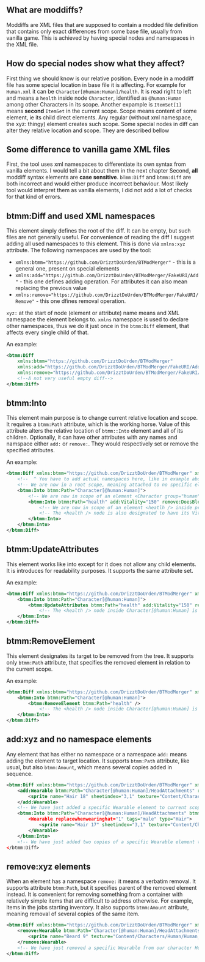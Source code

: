 ## What are moddiffs?

Moddiffs are XML files that are supposed to contain a modded file definition that contains only exact differences from some base file, usually from vanilla game. This is achieved by having special nodes and namespaces in the XML file.

## How do special nodes show what they affect?

First thing we should know is our relative position. Every node in a moddiff file has some special location in base file it is affecting. For example for `Human.xml` it can be `Character[@human:Human]/health`. It is read right to left and means a `health` inside node `Character`, identified as `@human:Human` among other Characters in its scope. Another expample is `ItemSet[1]` means **second** `ItemSet` in the current scope. Scope means content of some element, ie its child direct elements. Any regular (without xml namespace, the xyz: thingy) element creates such scope. Some special nodes in diff can alter they relative location and scope. They are described bellow

## Some difference to vanilla game XML files

First, the tool uses xml namespaces to differentiate its own syntax from vanilla elements. I would tell a bit about them in the next chapter
Second, **all** moddiff syntax elements are **case sensitive**. `bTmm:Diff` and `btmm:diff` are both incorrect and would either produce incorrect behaviour. Most likely tool would interpret them as vanilla elements, I did not add a lot of checks for that kind of errors.

## btmm:Diff and used XML namespaces

This element simply defines the root of the diff. It can be empty, but such files are not generally useful. For convenience of reading the diff I suggest adding all used namespaces to this element. This is done via `xmlns:xyz` attribute. The following namespaces are used by the tool:
* `xmlns:btmm="https://github.com/DrizztDoUrden/BTModMerger"` - this is a general one, present on special elements
* `xmlns:add="https://github.com/DrizztDoUrden/BTModMerger/FakeURI/Add"` - this one defines adding operation. For attributes it can also mean replacing the previous value
* `xmlns:remove="https://github.com/DrizztDoUrden/BTModMerger/FakeURI/Remove"` - this one dfines removal operation.

`xyz:` at the start of node (element or attribute) name means and XML namespace the element belongs to. `xmlns` namespace is used to declare other namespaces, thus we do it just once in the `btmm:Diff` element, that affects every single child of that.

An example:

```xml
<btmm:Diff
	xmlns:btmm="https://github.com/DrizztDoUrden/BTModMerger"
	xmlns:add="https://github.com/DrizztDoUrden/BTModMerger/FakeURI/Add"
	xmlns:remove="https://github.com/DrizztDoUrden/BTModMerger/FakeURI/Remove">
	<!--A not very useful empty diff-->
</btmm:Diff>
```

## btmm:Into

This element main purpose is to change current relative location and scope. It requires a `btmm:Path` attribute, which is the working horse. Value of this attribute alters the relative location of `btmm::Into` element and all of its children. Optionally, it can have other attributes with any names and namspace either `add:` or `remove:`. They would respectively set or remove the specified atributes.

An example:

```xml
<btmm:Diff xmlns:btmm="https://github.com/DrizztDoUrden/BTModMerger" xmlns:add="https://github.com/DrizztDoUrden/BTModMerger/FakeURI/Add" xmlns:remove="https://github.com/DrizztDoUrden/BTModMerger/FakeURI/Remove">
	<!--  ^ You have to add actual namespaces here, like in example above-->
	<!-- We are now in a root scope, meaning attached to no specific element in the base XML. -->
	<btmm:Into btmm:Path="Character[@human:Human]">
		<!-- We are now in scope of an element <Character group="human" species="Human ... /> -->
		<btmm:Into btmm:Path="health" add:Vitality="150" remove:DoesBleed="">
			<!-- We are now in scope of an element <heatlh /> inside previous scope -->
			<!-- The <health /> node is also designated to have its Vitality attribute set to value 150 and DoesBleed attribute to be removed. -->
		</btmm:Into>
	</btmm:Into>
</btmm:Diff>
```

## btmm:UpdateAttributes

This element works like into except for it does not allow any child elements. It is introduces for readability purposes. It supports the same attribute set.

An example:

```xml
<btmm:Diff xmlns:btmm="https://github.com/DrizztDoUrden/BTModMerger" xmlns:add="https://github.com/DrizztDoUrden/BTModMerger/FakeURI/Add" xmlns:remove="https://github.com/DrizztDoUrden/BTModMerger/FakeURI/Remove">
	<btmm:Into btmm:Path="Character[@human:Human]">
		<btmm:UpdateAttributes btmm:Path="health" add:Vitality="150" remove:DoesBleed="" />
			<!-- The <health /> node inside Character[@human:Human] is designated to have its Vitality attribute set to value 150 and DoesBleed attribute to be removed. -->
	</btmm:Into>
</btmm:Diff>
```

## btmm:RemoveElement

This element designates its target to be removed from the tree. It supports only `btmm:Path` attribute, that specifies the removed element in relation to the current scope.

An example:

```xml
<btmm:Diff xmlns:btmm="https://github.com/DrizztDoUrden/BTModMerger" xmlns:add="https://github.com/DrizztDoUrden/BTModMerger/FakeURI/Add" xmlns:remove="https://github.com/DrizztDoUrden/BTModMerger/FakeURI/Remove">
	<btmm:Into btmm:Path="Character[@human:Human]">
		<btmm:RemoveElement btmm:Path="health" />
			<!-- The <health /> node inside Character[@human:Human] is designated to be removed with all its children. -->
	</btmm:Into>
</btmm:Diff>
```

## add:xyz and no namespace elements

Any element that has either no namespace or a namespace `add:` means adding the element to target location. It supports `btmm:Path` attribute, like usual, but also `btmm:Amount`, which means several copies added in sequence.

```xml
<btmm:Diff xmlns:btmm="https://github.com/DrizztDoUrden/BTModMerger" xmlns:add="https://github.com/DrizztDoUrden/BTModMerger/FakeURI/Add" xmlns:remove="https://github.com/DrizztDoUrden/BTModMerger/FakeURI/Remove">
	<add:Wearable btmm:Path="Character[@human:Human]/HeadAttachments" replacewhenwearinghat="1" tags="male" type="Hair">
		<sprite name="Hair 18" sheetindex="3,1" texture="Content/Characters/Human/Human_male_hair.png" />
	</add:Wearable>
	<!-- We have just added a specific Wearable element to current scope -->
	<btmm:Into btmm:Path="Character[@human:Human]/HeadAttachments" btmm:Amount=2>
		<Wearable replacewhenwearinghat="1" tags="male" type="Hair">
			<sprite name="Hair 17" sheetindex="3,1" texture="Content/Characters/Human/Human_male_hair.png" />
		</Wearable>
	</btmm:Into>
	<!-- We have just added two copies of a specific Wearable element to sane scope as previous one -->
</btmm:Diff>
```

## remove:xyz elements

When an element has a namespace `remove:` it means a verbatim removal. It supports attribute `btmm:Path`, but it specifies parent of the removed element instead. It is convenient for removing something from a container with relatively simple items that are difficult to address otherwise. For example, items in the jobs starting inventory. It also supports `btmm:Amount` atribute, meaning removal of several copies of the same item.

```xml
<btmm:Diff xmlns:btmm="https://github.com/DrizztDoUrden/BTModMerger" xmlns:add="https://github.com/DrizztDoUrden/BTModMerger/FakeURI/Add" xmlns:remove="https://github.com/DrizztDoUrden/BTModMerger/FakeURI/Remove">
	<remove:Wearable btmm:Path="Character[@human:Human]/HeadAttachments" type="Beard" tags="male">
		<sprite name="Beard 9" texture="Content/Characters/Human/Human_beards.png" sheetindex="0,2" />
	</remove:Wearable>
	<!-- We have just removed a specific Wearable from our character HeadAttachment options -->
</btmm:Diff>
```
